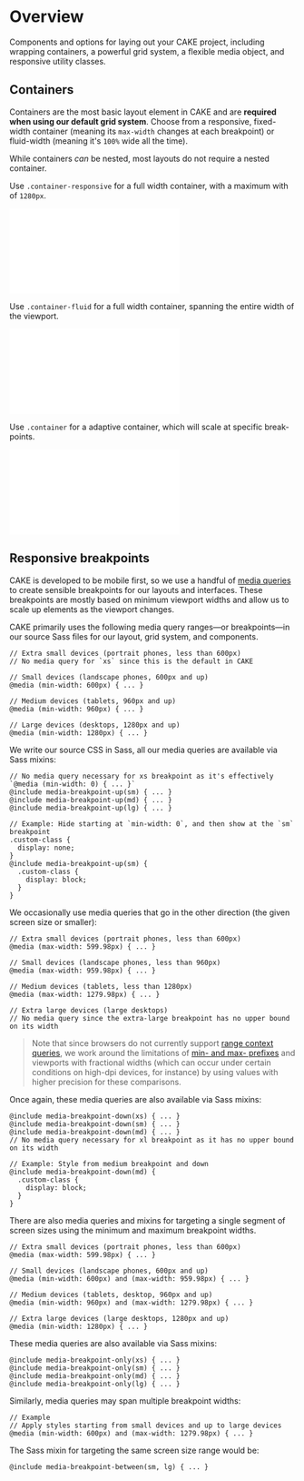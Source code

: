 # Overview

Components and options for laying out your CAKE project, including wrapping containers, a powerful grid system, a flexible media object, and responsive utility classes.

## Containers

Containers are the most basic layout element in CAKE and are **required when using our default grid system**. Choose from a responsive, fixed-width container (meaning its `max-width` changes at each breakpoint) or fluid-width (meaning it's `100%` wide all the time).

While containers *can* be nested, most layouts do not require a nested container.

Use `.container-responsive` for a full width container, with a maximum with of `1280px`.

<ContentRack
    fields='
        "preview": {
            "src": "examples/OverviewContainerResponsive.html",
            "type": "link"
        },
        "<html>":{
            "src": "examples/OverviewContainerResponsive.html",
            "type": "content",
            "selector": "#showBox"
        }
    '
 />

![OverviewContainerResponsive](examples/OverviewContainerResponsive.html)


Use `.container-fluid` for a full width container, spanning the entire width of the viewport.

<ContentRack
    fields='
        "preview": {
            "src": "examples/OverviewContainerFluid.html",
            "type": "link"
        },
        "<html>":{
            "src": "examples/OverviewContainerFluid.html",
            "type": "content",
            "selector": "#showBox"
        }
    '
 />

![OverviewContainerFluid](examples/OverviewContainerFluid.html)


Use `.container` for a adaptive container, which will scale at specific break-points.

<ContentRack
    fields='
        "preview": {
            "src": "examples/OverviewContainer.html",
            "type": "link"
        },
        "<html>":{
            "src": "examples/OverviewContainer.html",
            "type": "content",
            "selector": "#showBox"
        }
    '
 />

![OverviewContainer](examples/OverviewContainer.html)


## Responsive breakpoints

CAKE is developed to be mobile first, so we use a handful of [media queries](https://developer.mozilla.org/en-US/docs/Web/CSS/Media_Queries/Using_media_queries) to create sensible breakpoints for our layouts and interfaces. These breakpoints are mostly based on minimum viewport widths and allow us to scale up elements as the viewport changes.

CAKE primarily uses the following media query ranges—or breakpoints—in our source Sass files for our layout, grid system, and components.

    // Extra small devices (portrait phones, less than 600px)
    // No media query for `xs` since this is the default in CAKE

    // Small devices (landscape phones, 600px and up)
    @media (min-width: 600px) { ... }

    // Medium devices (tablets, 960px and up)
    @media (min-width: 960px) { ... }

    // Large devices (desktops, 1280px and up)
    @media (min-width: 1280px) { ... }

We write our source CSS in Sass, all our media queries are available via Sass mixins:

    // No media query necessary for xs breakpoint as it's effectively `@media (min-width: 0) { ... }`
    @include media-breakpoint-up(sm) { ... }
    @include media-breakpoint-up(md) { ... }
    @include media-breakpoint-up(lg) { ... }

    // Example: Hide starting at `min-width: 0`, and then show at the `sm` breakpoint
    .custom-class {
      display: none;
    }
    @include media-breakpoint-up(sm) {
      .custom-class {
        display: block;
      }
    }

We occasionally use media queries that go in the other direction (the given screen size or smaller):

    // Extra small devices (portrait phones, less than 600px)
    @media (max-width: 599.98px) { ... }

    // Small devices (landscape phones, less than 960px)
    @media (max-width: 959.98px) { ... }

    // Medium devices (tablets, less than 1280px)
    @media (max-width: 1279.98px) { ... }

    // Extra large devices (large desktops)
    // No media query since the extra-large breakpoint has no upper bound on its width

> Note that since browsers do not currently support [range context queries](https://www.w3.org/TR/mediaqueries-4/#range-context), we work around the limitations of [min- and max- prefixes](https://www.w3.org/TR/mediaqueries-4/#mq-min-max) and viewports with fractional widths (which can occur under certain conditions on high-dpi devices, for instance) by using values with higher precision for these comparisons.

Once again, these media queries are also available via Sass mixins:

    @include media-breakpoint-down(xs) { ... }
    @include media-breakpoint-down(sm) { ... }
    @include media-breakpoint-down(md) { ... }
    // No media query necessary for xl breakpoint as it has no upper bound on its width

    // Example: Style from medium breakpoint and down
    @include media-breakpoint-down(md) {
      .custom-class {
        display: block;
      }
    }

There are also media queries and mixins for targeting a single segment of screen sizes using the minimum and maximum breakpoint widths.

    // Extra small devices (portrait phones, less than 600px)
    @media (max-width: 599.98px) { ... }

    // Small devices (landscape phones, 600px and up)
    @media (min-width: 600px) and (max-width: 959.98px) { ... }

    // Medium devices (tablets, desktop, 960px and up)
    @media (min-width: 960px) and (max-width: 1279.98px) { ... }

    // Extra large devices (large desktops, 1280px and up)
    @media (min-width: 1280px) { ... }

These media queries are also available via Sass mixins:

    @include media-breakpoint-only(xs) { ... }
    @include media-breakpoint-only(sm) { ... }
    @include media-breakpoint-only(md) { ... }
    @include media-breakpoint-only(lg) { ... }

Similarly, media queries may span multiple breakpoint widths:

    // Example
    // Apply styles starting from small devices and up to large devices
    @media (min-width: 600px) and (max-width: 1279.98px) { ... }

The Sass mixin for targeting the same screen size range would be:

    @include media-breakpoint-between(sm, lg) { ... }
